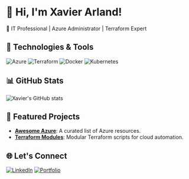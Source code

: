 # 👋 Hi, I'm Xavier Arland!
🚀 IT Professional | Azure Administrator | Terraform Expert

## 🔧 Technologies & Tools
![Azure](https://img.shields.io/badge/Azure-0078D4?logo=microsoftazure&logoColor=white)
![Terraform](https://img.shields.io/badge/Terraform-623CE4?logo=terraform&logoColor=white)
![Docker](https://img.shields.io/badge/Docker-2496ED?logo=docker&logoColor=white)
![Kubernetes](https://img.shields.io/badge/Kubernetes-326CE5?logo=kubernetes&logoColor=white)

## 📊 GitHub Stats
![Xavier's GitHub stats](https://github-readme-stats.vercel.app/api?username=Xavier-Arland&show_icons=true&theme=radical)

## 🌟 Featured Projects
- [**Awesome Azure**](https://github.com/Xavier-Arland/awesome-azure): A curated list of Azure resources.
- [**Terraform Modules**](https://github.com/Xavier-Arland/terraform-modules): Modular Terraform scripts for cloud automation.

## 🌐 Let's Connect
[![LinkedIn](https://img.shields.io/badge/LinkedIn-0A66C2?logo=linkedin&logoColor=white)](https://linkedin.com/in/Xavier-Arland)
[![Portfolio](https://img.shields.io/badge/Portfolio-000?logo=vercel&logoColor=white)](https://xavierarland.dev)
